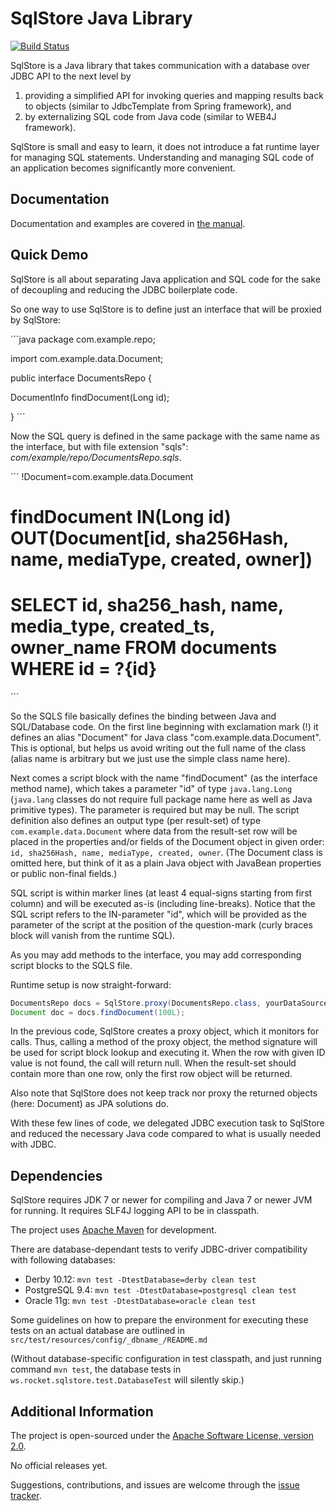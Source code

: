 SqlStore Java Library
=====================

[![Build Status](https://travis-ci.org/mrtamm/sqlstore.svg)](https://travis-ci.org/mrtamm/sqlstore)

SqlStore is a Java library that takes communication with a database over JDBC
API to the next level by

 1. providing a simplified API for invoking queries and mapping results back to
    objects (similar to JdbcTemplate from Spring framework), and
 2. by externalizing SQL code from Java code (similar to WEB4J framework).

SqlStore is small and easy to learn, it does not introduce a fat runtime layer
for managing SQL statements. Understanding and managing SQL code of an
application becomes significantly more convenient.


Documentation
-------------

Documentation and examples are covered in [the manual](MANUAL.md).


Quick Demo
----------

SqlStore is all about separating Java application and SQL code for the sake of decoupling and
reducing the JDBC boilerplate code.

So one way to use SqlStore is to define just an interface that will be proxied by SqlStore:


´´´java
package com.example.repo;

import com.example.data.Document;

public interface DocumentsRepo {

  DocumentInfo findDocument(Long id);

}
´´´

Now the SQL query is defined in the same package with the same name as the interface, but with file
extension "sqls": _com/example/repo/DocumentsRepo.sqls_.

´´´
!Document=com.example.data.Document

findDocument IN(Long id) OUT(Document[id, sha256Hash, name, mediaType, created, owner])
====
SELECT id, sha256_hash, name, media_type, created_ts, owner_name
  FROM documents WHERE id = ?{id}
====
´´´

So the SQLS file basically defines the binding between Java and SQL/Database code. On the first line
beginning with exclamation mark (!) it defines an alias "Document" for Java class
"com.example.data.Document". This is optional, but helps us avoid writing out the full name of the
class (alias name is arbitrary but we just use the simple class name here).

Next comes a script block with the name "findDocument" (as the interface method name), which takes
a parameter "id" of type `java.lang.Long` (`java.lang` classes do not require full package name here
as well as Java primitive types). The parameter is required but may be null. The script definition
also defines an output type (per result-set) of type `com.example.data.Document` where data from the
result-set row will be placed in the properties and/or fields of the Document object in given order:
`id, sha256Hash, name, mediaType, created, owner`. (The Document class is omitted here, but think of
it as a plain Java object with JavaBean properties or public non-final fields.)

SQL script is within marker lines (at least 4 equal-signs starting from first column) and will be
executed as-is (including line-breaks). Notice that the SQL script refers to the IN-parameter "id",
which will be provided as the parameter of the script at the position of the question-mark (curly
braces block will vanish from the runtime SQL).

As you may add methods to the interface, you may add corresponding script blocks to the SQLS file.

Runtime setup is now straight-forward:

```java
DocumentsRepo docs = SqlStore.proxy(DocumentsRepo.class, yourDataSource);
Document doc = docs.findDocument(100L);
```

In the previous code, SqlStore creates a proxy object, which it monitors for calls. Thus, calling a
method of the proxy object, the method signature will be used for script block lookup and executing
it. When the row with given ID value is not found, the call will return null. When the result-set
should contain more than one row, only the first row object will be returned.

Also note that SqlStore does not keep track nor proxy the returned objects (here: Document) as
JPA solutions do.

With these few lines of code, we delegated JDBC execution task to SqlStore and reduced the necessary
Java code compared to what is usually needed with JDBC.


Dependencies
------------

SqlStore requires JDK 7 or newer for compiling and Java 7 or newer JVM for
running. It requires SLF4J logging API to be in classpath.

The project uses [Apache Maven](https://maven.apache.org/) for development.

There are database-dependant tests to verify JDBC-driver compatibility with
following databases:
* Derby 10.12: `mvn test -DtestDatabase=derby clean test`
* PostgreSQL 9.4: `mvn test -DtestDatabase=postgresql clean test`
* Oracle 11g: `mvn test -DtestDatabase=oracle clean test`

Some guidelines on how to prepare the environment for executing these tests on
an actual database are outlined in
`src/test/resources/config/_dbname_/README.md`

(Without database-specific configuration in test classpath, and just running
command `mvn test`, the database tests in
`ws.rocket.sqlstore.test.DatabaseTest` will silently skip.)


Additional Information
----------------------

The project is open-sourced under the
[Apache Software License, version 2.0](LICENSE.md).

No official releases yet.

Suggestions, contributions, and issues are welcome through the
[issue tracker](https://github.com/mrtamm/sqlstore/issues).

